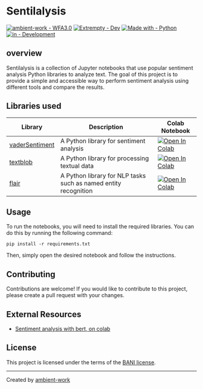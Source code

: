 # Sentilalysis


[![ambient-work - WFA3.0](https://img.shields.io/badge/ambient--work-Sentinalysis-2ea44f?style=for-the-badge&logo=github)](https://github.com/ambient-work/wfa3.0/)
[![Extrempty - Dev](https://img.shields.io/badge/Extrempty-Dev-89CFF0?style=for-the-badge&logo=telegram)](https://github.com/ambient-work/wfa3.0/)
[![Made with - Python](https://img.shields.io/badge/Made_with-Python-C0C2C9?style=for-the-badge&logo=python)](https://github.com/ambient-work/wfa3.0/)
[![in - Development](https://img.shields.io/badge/in-Development-ac3ccf?style=for-the-badge&logo=visualstudiocode)](https://github.com/ambient-work/wfa3.0/)



## overview
Sentilalysis is a collection of Jupyter notebooks that use popular sentiment analysis Python libraries to analyze text. The goal of this project is to provide a simple and accessible way to perform sentiment analysis using different tools and compare the results.

## Libraries used



| Library | Description | Colab Notebook |
| --- | --- | --- |
| [vaderSentiment](https://github.com/cjhutto/vaderSentiment) | A Python library for sentiment analysis | [![Open In Colab](https://img.shields.io/badge/Open%20in-Colab-orange.svg)](https://colab.research.google.com/drive/174X_S5SLDQNAFffOvQKYzVIY8dLRIHD_?usp=sharing) |
| [textblob](https://textblob.readthedocs.io/en/dev/) | A Python library for processing textual data | [![Open In Colab](https://img.shields.io/badge/Open%20in-Colab-orange.svg)](https://colab.research.google.com/drive/1fSb6gny8RlqcpaCWNDZjrN3HYFlO2dE9?usp=sharing) |
| [flair](https://github.com/flairNLP/flair) | A Python library for NLP tasks such as named entity recognition | [![Open In Colab](https://img.shields.io/badge/Open%20in-Colab-orange.svg)](https://colab.research.google.com/drive/1IIk1DtElZoQZTodhH40-k9fQ_lOLGuGG?usp=sharing) |


## Usage
To run the notebooks, you will need to install the required libraries. You can do this by running the following command:

```
pip install -r requirements.txt
```

Then, simply open the desired notebook and follow the instructions.

## Contributing
Contributions are welcome! If you would like to contribute to this project, please create a pull request with your changes.

## External Resources
- [Sentiment analysis with bert, on colab](https://colab.research.google.com/drive/1PHv-IRLPCtv7oTcIGbsgZHqrB5LPvB7S)

## License
This project is licensed under the terms of the [BANI license](LICENSE).

---

Created by [ambient-work](https://github.com/ambient-work)
